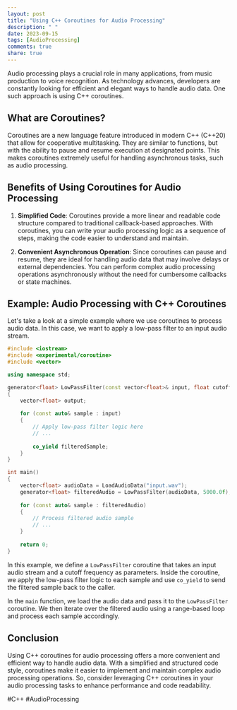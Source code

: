 ```yaml
---
layout: post
title: "Using C++ Coroutines for Audio Processing"
description: " "
date: 2023-09-15
tags: [AudioProcessing]
comments: true
share: true
---
```


Audio processing plays a crucial role in many applications, from music production to voice recognition. As technology advances, developers are constantly looking for efficient and elegant ways to handle audio data. One such approach is using C++ coroutines.

## What are Coroutines?

Coroutines are a new language feature introduced in modern C++ (C++20) that allow for cooperative multitasking. They are similar to functions, but with the ability to pause and resume execution at designated points. This makes coroutines extremely useful for handling asynchronous tasks, such as audio processing.

## Benefits of Using Coroutines for Audio Processing

1. **Simplified Code**: Coroutines provide a more linear and readable code structure compared to traditional callback-based approaches. With coroutines, you can write your audio processing logic as a sequence of steps, making the code easier to understand and maintain.

2. **Convenient Asynchronous Operation**: Since coroutines can pause and resume, they are ideal for handling audio data that may involve delays or external dependencies. You can perform complex audio processing operations asynchronously without the need for cumbersome callbacks or state machines.

## Example: Audio Processing with C++ Coroutines

Let's take a look at a simple example where we use coroutines to process audio data. In this case, we want to apply a low-pass filter to an input audio stream.

```cpp
#include <iostream>
#include <experimental/coroutine>
#include <vector>

using namespace std;

generator<float> LowPassFilter(const vector<float>& input, float cutoffFrequency)
{
    vector<float> output;
    
    for (const auto& sample : input)
    {
        // Apply low-pass filter logic here
        // ...
        
        co_yield filteredSample;
    }
}

int main()
{
    vector<float> audioData = LoadAudioData("input.wav");
    generator<float> filteredAudio = LowPassFilter(audioData, 5000.0f);
    
    for (const auto& sample : filteredAudio)
    {
        // Process filtered audio sample
        // ...
    }
    
    return 0;
}
```

In this example, we define a `LowPassFilter` coroutine that takes an input audio stream and a cutoff frequency as parameters. Inside the coroutine, we apply the low-pass filter logic to each sample and use `co_yield` to send the filtered sample back to the caller.

In the `main` function, we load the audio data and pass it to the `LowPassFilter` coroutine. We then iterate over the filtered audio using a range-based loop and process each sample accordingly.

## Conclusion

Using C++ coroutines for audio processing offers a more convenient and efficient way to handle audio data. With a simplified and structured code style, coroutines make it easier to implement and maintain complex audio processing operations. So, consider leveraging C++ coroutines in your audio processing tasks to enhance performance and code readability.

#C++ #AudioProcessing
